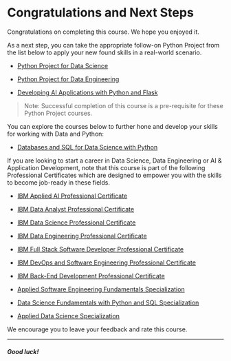 # Congratulations and Next Steps
Congratulations on completing this course. We hope you enjoyed it.

As a next step, you can take the appropriate follow-on Python Project from the list below to apply your new found skills in a real-world scenario.

- [Python Project for Data Science](https://www.coursera.org/learn/python-project-for-data-science)

- [Python Project for Data Engineering](https://www.coursera.org/learn/python-project-for-data-engineering)

- [Developing AI Applications with Python and Flask](https://www.coursera.org/learn/python-project-for-ai-application-development)

> Note: Successful completion of this course is a pre-requisite for these Python Project courses. 

You can explore the courses below to further hone and develop your skills for working with Data and Python:

- [Databases and SQL for Data Science with Python](https://www.coursera.org/learn/sql-data-science)

If you are looking to start a career in Data Science, Data Engineering or AI & Application Development, note that this course is part of the following Professional Certificates which are designed to empower you with the skills to become job-ready in these fields. 

- [IBM Applied AI Professional Certificate](https://www.coursera.org/professional-certificates/applied-artifical-intelligence-ibm-watson-ai)

- [IBM Data Analyst Professional Certificate](https://www.coursera.org/professional-certificates/ibm-data-analyst)

- [IBM Data Science Professional Certificate](https://www.coursera.org/professional-certificates/ibm-data-science)

- [IBM Data Engineering Professional Certificate](https://www.coursera.org/professional-certificates/ibm-data-engineer?)

- [IBM Full Stack Software Developer Professional Certificate](https://www.coursera.org/professional-certificates/ibm-full-stack-cloud-developer)

- [IBM DevOps and Software Engineering Professional Certificate](https://www.coursera.org/professional-certificates/devops-and-software-engineering)

- [IBM Back-End Development Professional Certificate](https://www.coursera.org/professional-certificates/ibm-backend-development)

- [Applied Software Engineering Fundamentals Specialization](https://www.coursera.org/specializations/software-engineering-fundamentals)

- [Data Science Fundamentals with Python and SQL Specialization](https://www.coursera.org/specializations/data-science-fundamentals-python-sql)

- [Applied Data Science Specialization](https://www.coursera.org/specializations/applied-data-science)

We encourage you to leave your feedback and rate this course.

---

##### Good luck!